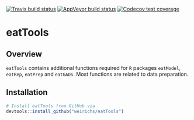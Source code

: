 <!-- badges: start -->
  [![Travis build status](https://travis-ci.org/weirichs/eatTools.svg?branch=master)](https://travis-ci.org/weirichs/eatTools)
  [![AppVeyor build status](https://ci.appveyor.com/api/projects/status/github/weirichs/eatTools?branch=master&svg=true)](https://ci.appveyor.com/project/weirichs/eatTools)
[![Codecov test coverage](https://codecov.io/gh/weirichs/eatTools/branch/master/graph/badge.svg)](https://codecov.io/gh/weirichs/eatTools?branch=master)
<!-- badges: end -->

# eatTools

## Overview

`eatTools` contains additional functions required for `R` packages `eatModel`, `eatRep`, `eatPrep` and `eatGADS`. Most functions are related to data preparation.

## Installation

```R
# Install eatTools from GitHub via
devtools::install_github("weirichs/eatTools")
```
